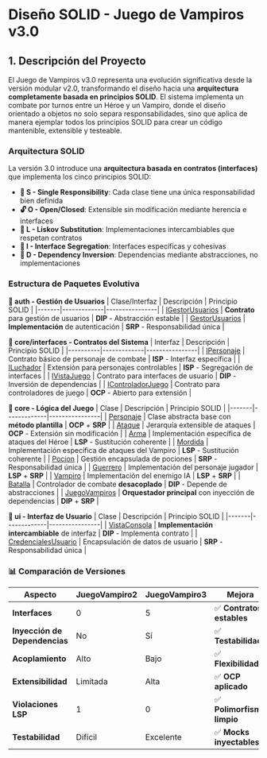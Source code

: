 # Diseño SOLID - Juego de Vampiros v3.0

## 1. **Descripción del Proyecto**

El Juego de Vampiros v3.0 representa una evolución significativa desde la versión modular v2.0, transformando el diseño hacia una **arquitectura completamente basada en principios SOLID**. El sistema implementa un combate por turnos entre un Héroe y un Vampiro, donde el diseño orientado a objetos no solo separa responsabilidades, sino que aplica de manera ejemplar todos los principios SOLID para crear un código mantenible, extensible y testeable.

### Arquitectura SOLID

La versión 3.0 introduce una **arquitectura basada en contratos (interfaces)** que implementa los cinco principios SOLID:

- **📐 S - Single Responsibility**: Cada clase tiene una única responsabilidad bien definida
- **🔓 O - Open/Closed**: Extensible sin modificación mediante herencia e interfaces
- **🔄 L - Liskov Substitution**: Implementaciones intercambiables que respetan contratos
- **🎯 I - Interface Segregation**: Interfaces específicas y cohesivas
- **🔀 D - Dependency Inversion**: Dependencias mediante abstracciones, no implementaciones

### Estructura de Paquetes Evolutiva

**📂 auth - Gestión de Usuarios**
| Clase/Interfaz | Descripción | Principio SOLID |
|-------|-------------|----------------|
| [IGestorUsuarios](/src/JuegoVampiro3/core/interfaces/IGestorUsuarios.java) | **Contrato** para gestión de usuarios | **DIP** - Abstracción estable |
| [GestorUsuarios](/src/JuegoVampiro3/auth/GestorUsuarios.java) | **Implementación** de autenticación | **SRP** - Responsabilidad única |

**📂 core/interfaces - Contratos del Sistema**
| Interfaz | Descripción | Principio SOLID |
|----------|-------------|----------------|
| [IPersonaje](/src/JuegoVampiro3/core/interfaces/IPersonaje.java) | Contrato básico de personaje de combate | **ISP** - Interfaz específica |
| [ILuchador](/src/JuegoVampiro3/core/interfaces/ILuchador.java) | Extensión para personajes controlables | **ISP** - Segregación de interfaces |
| [IVistaJuego](/src/JuegoVampiro3/core/interfaces/IVistaJuego.java) | Contrato para interfaces de usuario | **DIP** - Inversión de dependencias |
| [IControladorJuego](/src/JuegoVampiro3/core/interfaces/IControladorJuego.java) | Contrato para controladores de juego | **OCP** - Abierto para extensión |

**📂 core - Lógica del Juego**
| Clase | Descripción | Principio SOLID |
|-------|-------------|----------------|
| [Personaje](/src/JuegoVampiro3/core/Personaje.java) | Clase abstracta base con **método plantilla** | **OCP** + **SRP** |
| [Ataque](/src/JuegoVampiro3/core/Ataque.java) | Jerarquía extensible de ataques | **OCP** - Extensión sin modificación |
| [Arma](/src/JuegoVampiro3/core/Arma.java) | Implementación específica de ataques del Héroe | **LSP** - Sustitución coherente |
| [Mordida](/src/JuegoVampiro3/core/Mordida.java) | Implementación específica de ataques del Vampiro | **LSP** - Sustitución coherente |
| [Pocion](/src/JuegoVampiro3/core/Pocion.java) | Gestión encapsulada de pociones | **SRP** - Responsabilidad única |
| [Guerrero](/src/JuegoVampiro3/core/Guerrero.java) | Implementación del personaje jugador | **LSP** + **SRP** |
| [Vampiro](/src/JuegoVampiro3/core/Vampiro.java) | Implementación del enemigo IA | **LSP** + **SRP** |
| [Batalla](/src/JuegoVampiro3/core/Batalla.java) | Controlador de combate **desacoplado** | **DIP** - Depende de abstracciones |
| [JuegoVampiros](/src/JuegoVampiro3/core/JuegoVampiros.java) | **Orquestador principal** con inyección de dependencias | **DIP** + **SRP** |

**📂 ui - Interfaz de Usuario**
| Clase | Descripción | Principio SOLID |
|-------|-------------|----------------|
| [VistaConsola](/src/JuegoVampiro3/ui/VistaConsola.java) | **Implementación intercambiable** de interfaz | **DIP** - Implementa contrato |
| [CredencialesUsuario](/src/JuegoVampiro3/ui/CredencialesUsuario.java) | Encapsulación de datos de usuario | **SRP** - Responsabilidad única |

### 📊 **Comparación de Versiones**

| Aspecto | JuegoVampiro2 | JuegoVampiro3 | Mejora |
|---------|---------------|---------------|---------|
| **Interfaces** | 0 | 5 | ✅ **Contratos estables** |
| **Inyección de Dependencias** | No | Sí | ✅ **Testabilidad** |
| **Acoplamiento** | Alto | Bajo | ✅ **Flexibilidad** |
| **Extensibilidad** | Limitada | Alta | ✅ **OCP aplicado** |
| **Violaciones LSP** | 1 | 0 | ✅ **Polimorfismo limpio** |
| **Testabilidad** | Difícil | Excelente | ✅ **Mocks inyectables** |
